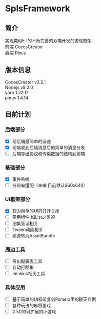# SplsFramework
## 简介
实现类似ET的不断完善的双端开发的游戏框架        
前端 CocosCreator       
后端 Pinus      
## 版本信息
CocosCreator    v3.2.1      
Nodejs          v9.2.0      
yarn            1.22.17     
pinus           1.4.14      
## 目前计划
### 后端部分
- [x] 前后端最简单的调通
- [x] 前端收到后端消息后的简单的消息分发
- [ ] 后端导出协议和传输数据的结构到前端
### 基础部分
- [x] 事件系统
- [ ] 分辨率适配（未做 目前默认960x640）
### UI框架部分        
- [x] 较为简单的UI的打开关闭
- [ ] 常用组件 如List之类的
- [ ] 图集管理相关
- [ ] Tween动画相关
- [ ] 资源转为AssetBundle
### 周边工具
- [ ] 导出配置表工具
- [ ] 自动打图集
- [ ] Jenkins相关工具
### 具体应用      
- [ ] 基于简单的UI框架复刻Pomelo里的聊天样例        
- [ ] 各种玩法的麻将游戏
- [ ] 2.5D的可扩展的小游戏